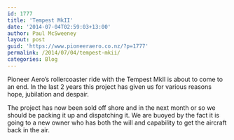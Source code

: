 ```yaml
---
id: 1777
title: 'Tempest MkII'
date: '2014-07-04T02:59:03+13:00'
author: Paul McSweeney
layout: post
guid: 'https://www.pioneeraero.co.nz/?p=1777'
permalink: /2014/07/04/tempest-mkii/
categories: Blog
---
```


Pioneer Aero’s rollercoaster ride with the Tempest MkII is about to come to an end. In the last 2 years this project has given us for various reasons hope, jubilation and despair.

The project has now been sold off shore and in the next month or so we should be packing it up and dispatching it. We are buoyed by the fact it is going to a new owner who has both the will and capability to get the aircraft back in the air.
